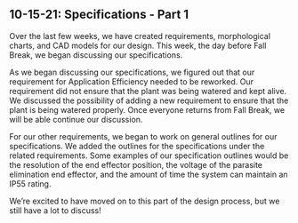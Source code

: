 ## 10-15-21: Specifications - Part 1

Over the last few weeks, we have created requirements, morphological charts, and CAD models for our design. This week, the day before Fall Break, we began discussing our specifications. 

As we began discussing our specifications, we figured out that our requirement for Application Efficiency needed to be reworked. Our requirement did not ensure that the plant was being watered and kept alive. We discussed the possibility of adding a new requirement to ensure that the plant is being watered properly. Once everyone returns from Fall Break, we will be able continue our discussion.

For our other requirements, we began to work on general outlines for our specifications. We added the outlines for the specifications under the related requirements. Some examples of our specification outlines would be the resolution of the end effector position, the voltage of the parasite elimination end effector, and the amount of time the system can maintain an IP55 rating. 

We’re excited to have moved on to this part of the design process, but we still have a lot to discuss!
